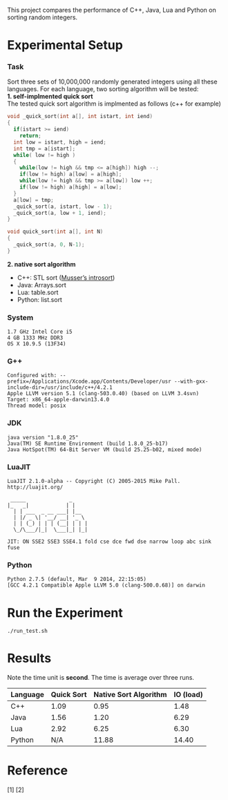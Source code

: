 
This project compares the performance of C++, Java, Lua and Python on sorting random integers.

# Experimental Setup
### Task
Sort three sets of 10,000,000 randomly generated integers using all these languages.
For each language, two sorting algorithm will be tested:<br />
**1. self-implmented quick sort** <br /> 
The tested quick sort algorithm is implmented as follows (c++ for example)
```c++
void _quick_sort(int a[], int istart, int iend)
{
  if(istart >= iend)
    return;
  int low = istart, high = iend;
  int tmp = a[istart];
  while( low != high )
  {
    while(low != high && tmp <= a[high]) high --;
    if(low != high) a[low] = a[high];
    while(low != high && tmp >= a[low]) low ++;
    if(low != high) a[high] = a[low];
  }
  a[low] = tmp;
  _quick_sort(a, istart, low - 1);
  _quick_sort(a, low + 1, iend);
}

void quick_sort(int a[], int N)
{
  _quick_sort(a, 0, N-1);
}
```

**2. native sort algorithm** <br /> 
* C++: STL sort ([Musser’s introsort](https://en.wikipedia.org/wiki/Introsort))
* Java: Arrays.sort
* Lua: table.sort
* Python: list.sort


### System
```
1.7 GHz Intel Core i5
4 GB 1333 MHz DDR3
OS X 10.9.5 (13F34)
```

### G++
```
Configured with: --prefix=/Applications/Xcode.app/Contents/Developer/usr --with-gxx-include-dir=/usr/include/c++/4.2.1
Apple LLVM version 5.1 (clang-503.0.40) (based on LLVM 3.4svn)
Target: x86_64-apple-darwin13.4.0
Thread model: posix
```

### JDK
```
java version "1.8.0_25"
Java(TM) SE Runtime Environment (build 1.8.0_25-b17)
Java HotSpot(TM) 64-Bit Server VM (build 25.25-b02, mixed mode)
```

### LuaJIT
```
LuaJIT 2.1.0-alpha -- Copyright (C) 2005-2015 Mike Pall. http://luajit.org/

 _____              _     
|_   _|            | |    
  | | ___  _ __ ___| |__  
  | |/ _ \| '__/ __| '_ \ 
  | | (_) | | | (__| | | |
  \_/\___/|_|  \___|_| |_|

JIT: ON SSE2 SSE3 SSE4.1 fold cse dce fwd dse narrow loop abc sink fuse
```

### Python
```
Python 2.7.5 (default, Mar  9 2014, 22:15:05) 
[GCC 4.2.1 Compatible Apple LLVM 5.0 (clang-500.0.68)] on darwin
```

# Run the Experiment
```
./run_test.sh
```

# Results
Note the time unit is **second**. The time is average over three runs. <br />

| Language | Quick Sort    | Native Sort Algorithm | IO (load) | 
| -------- | ------------- | --------------------- | --------- |
| C++      | 1.09 | 0.95 | 1.48 |
| Java     | 1.56 | 1.20 | 6.29 |
| Lua      | 2.92 | 6.25 | 6.30 |
| Python   | N/A  | 11.88 | 14.40 |

# Reference

[1] 
[2]

